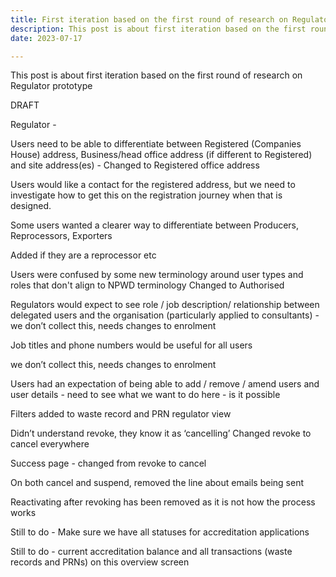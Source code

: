 ```yaml
---
title: First iteration based on the first round of research on Regulator prototype
description: This post is about first iteration based on the first round of research on Regulator prototype sprint 6
date: 2023-07-17

---
```




This post is about first iteration based on the first round of research on Regulator prototype


DRAFT

Regulator -

Users need to be able to differentiate between Registered (Companies House) address, Business/head office address (if different to Registered) and site address(es) - Changed to Registered office address

Users would like a contact for the registered address, but we need to investigate how to get this on the registration journey when that is designed.




Some users wanted a clearer way to differentiate between Producers, Reprocessors, Exporters

Added if they are a reprocessor etc

Users were confused by some new terminology around user types and roles that don't align to NPWD terminology
Changed to Authorised



Regulators would expect to see role / job description/ relationship between delegated users and the organisation (particularly applied to consultants) - we don’t collect this, needs changes to enrolment



Job titles and phone numbers would be useful for all users

we don’t collect this, needs changes to enrolment

Users had an expectation of being able to add / remove / amend users and user details - need to see what we want to do here - is it possible




Filters added to waste record and PRN regulator view

Didn’t understand revoke, they know it as ‘cancelling’
Changed revoke to cancel everywhere

Success page - changed from revoke to cancel

On both cancel and suspend, removed the line about emails being sent



Reactivating after revoking has been removed as it is not how the process works


Still to do - Make sure we have all statuses for accreditation applications


Still to do - current accreditation balance and all transactions (waste records and PRNs) on this overview screen
